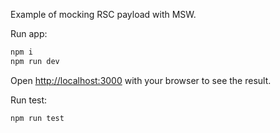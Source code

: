 Example of mocking RSC payload with MSW.

Run app:
```bash
npm i
npm run dev
```

Open [http://localhost:3000](http://localhost:3000) with your browser to see the result.

Run test:
```bash
npm run test
```